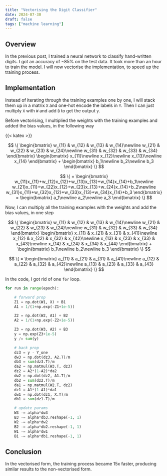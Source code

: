```yaml
---
title: "Vectorising the Digit Classifier"
date: 2024-07-30
draft: false
tags: ["machine learning"]
---
```


## Overview

In the previous post, I trained a neural network to classify hand-written digits. I got an accuracy of ~85% on the test data. It took more than an hour to train the model. I will now vectorise the implementation, to speed up the training process.

## Implementation

Instead of iterating through the training examples one by one, I will stack them up in a matrix `X` and one-hot encode the labels in `Y`. Then I can just multiply `X` with `W` and add `B` to get the output `y`.

Before vectorising, I multiplied the weights with the training examples and added the bias values, in the following way

{{< katex >}}

$$
\{
    \begin{bmatrix}
    w_{11} & w_{12} & w_{13} & w_{14}\newline
    w_{21} & w_{22} & w_{23} & w_{24}\newline
    w_{31} & w_{32} & w_{33} & w_{34}
    \end{bmatrix}
    \begin{bmatrix}
    x_{11}\newline
    x_{12}\newline
    x_{13}\newline
    x_{14}
    \end{bmatrix}
    +
    \begin{bmatrix}
    b_1\newline
    b_2\newline
    b_3
    \end{bmatrix}
\}
$$

$$
\{
    =
    \begin{bmatrix}
    w_{11}x_{11}+w_{12}x_{12}+w_{13}x_{13}+w_{14}x_{14}+b_1\newline
    w_{21}x_{11}+w_{22}x_{12}+w_{23}x_{13}+w_{24}x_{14}+b_2\newline
    w_{31}x_{11}+w_{32}x_{12}+w_{33}x_{13}+w_{34}x_{14}+b_3
    \end{bmatrix}
    =
    \begin{bmatrix}
    a_1\newline
    a_2\newline
    a_3
    \end{bmatrix}
    \}
$$

Now, I can multiply all the training examples with the weights and add the bias values, in one step

$$
\{
    \begin{bmatrix}
    w_{11} & w_{12} & w_{13} & w_{14}\newline
    w_{21} & w_{22} & w_{23} & w_{24}\newline
    w_{31} & w_{32} & w_{33} & w_{34}
    \end{bmatrix}
    \begin{bmatrix}
    x_{11} & x_{21} & x_{31} & x_{41}\newline
    x_{12} & x_{22} & x_{32} & x_{42}\newline
    x_{13} & x_{23} & x_{33} & x_{43}\newline
    x_{14} & x_{24} & x_{34} & x_{44}
    \end{bmatrix}
    +
    \begin{bmatrix}
    b_1\newline
    b_2\newline
    b_3
    \end{bmatrix}
\}
$$

$$
\{
    =
    \begin{bmatrix}
    a_{11} & a_{21} & a_{31} & a_{41}\newline
    a_{12} & a_{22} & a_{32} & a_{42}\newline
    a_{13} & a_{23} & a_{33} & a_{43}
    \end{bmatrix}
\}
$$

In the code, I got rid of one `for` loop.

```py
for run in range(epoch):

    # forward prop
    Z1 = np.dot(W1, X) + B1
    A1 = 1/(1+np.exp(-Z1+1e-5))

    Z2 = np.dot(W2, A1) + B2
    A2 = 1/(1+np.exp(-Z2+1e-5))

    Z3 = np.dot(W3, A2) + B3
    y = np.exp(Z3+1e-5)
    y /= sum(y)

    # back prop
    dz3 = y - Y_one
    dw3 = np.dot(dz3, A2.T)/m
    db3 = sum(dz3.T)/m
    da2 = np.matmul(W3.T, dz3)
    dz2 = A2*(1-A2)*da2
    dw2 = np.dot(dz2, A1.T)/m
    db2 = sum(dz2.T)/m
    da1 = np.matmul(W2.T, dz2)
    dz1 = A1*(1-A1)*da1
    dw1 = np.dot(dz1, X.T)/m
    db1 = sum(dz1.T)/m

    # update params
    W3 -= alpha*dw3
    B3 -= alpha*db3.reshape(-1, 1)
    W2 -= alpha*dw2
    B2 -= alpha*db2.reshape(-1, 1)
    W1 -= alpha*dw1
    B1 -= alpha*db1.reshape(-1, 1)
```

## Conclusion

In the vectorised form, the training process became 15x faster, producing similar results to the non-vectorised form.
